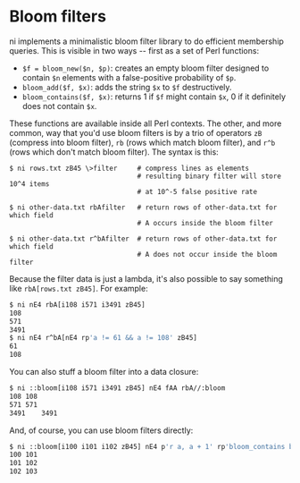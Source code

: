 # Bloom filters
ni implements a minimalistic bloom filter library to do efficient membership
queries. This is visible in two ways -- first as a set of Perl functions:

- `$f = bloom_new($n, $p)`: creates an empty bloom filter designed to contain
  `$n` elements with a false-positive probability of `$p`.
- `bloom_add($f, $x)`: adds the string `$x` to `$f` destructively.
- `bloom_contains($f, $x)`: returns 1 if `$f` might contain `$x`, 0 if it
  definitely does not contain `$x`.

These functions are available inside all Perl contexts. The other, and more
common, way that you'd use bloom filters is by a trio of operators `zB`
(compress into bloom filter), `rb` (rows which match bloom filter), and `r^b`
(rows which don't match bloom filter). The syntax is this:

```
$ ni rows.txt zB45 \>filter     # compress lines as elements
                                # resulting binary filter will store 10^4 items
                                # at 10^-5 false positive rate

$ ni other-data.txt rbAfilter   # return rows of other-data.txt for which field
                                # A occurs inside the bloom filter

$ ni other-data.txt r^bAfilter  # return rows of other-data.txt for which field
                                # A does not occur inside the bloom filter
```

Because the filter data is just a lambda, it's also possible to say something
like `rbA[rows.txt zB45]`. For example:

```bash
$ ni nE4 rbA[i108 i571 i3491 zB45]
108
571
3491
$ ni nE4 r^bA[nE4 rp'a != 61 && a != 108' zB45]
61
108
```

You can also stuff a bloom filter into a data closure:

```bash
$ ni ::bloom[i108 i571 i3491 zB45] nE4 fAA rbA//:bloom
108	108
571	571
3491	3491
```

And, of course, you can use bloom filters directly:

```bash
$ ni ::bloom[i100 i101 i102 zB45] nE4 p'r a, a + 1' rp'bloom_contains bloom, a'
100	101
101	102
102	103
```
